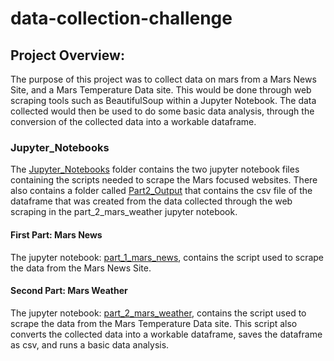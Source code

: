 # data-collection-challenge

## Project Overview:
The purpose of this project was to collect data on mars from a Mars News Site, and a Mars Temperature Data site. This would be done through web scraping tools such as BeautifulSoup within a Jupyter Notebook. The data collected would then be used to do some basic data analysis, through the conversion of the collected data into a workable dataframe.

### Jupyter_Notebooks
The [Jupyter_Notebooks](https://github.com/EdGonz44/data-collection-challenge/tree/main/Jupyter_Notebooks) folder contains the two jupyter notebook files containing the scripts needed to scrape the Mars focused websites. There also contains a folder called [Part2_Output](https://github.com/EdGonz44/data-collection-challenge/tree/main/Jupyter_Notebooks/Part2_Output) that contains the csv file of the dataframe that was created from the data collected through the web scraping in the part_2_mars_weather jupyter notebook.

#### First Part: Mars News
The jupyter notebook: [part_1_mars_news](https://github.com/EdGonz44/data-collection-challenge/blob/main/Jupyter_Notebooks/part_1_mars_news.ipynb), contains the script used to scrape the data from the Mars News Site.

#### Second Part: Mars Weather
The jupyter notebook: [part_2_mars_weather](https://github.com/EdGonz44/data-collection-challenge/blob/main/Jupyter_Notebooks/part_1_mars_news.ipynb), contains the script used to scrape the data from the Mars Temperature Data site. This script also converts the collected data into a workable dataframe, saves the dataframe as csv, and runs a basic data analysis.
